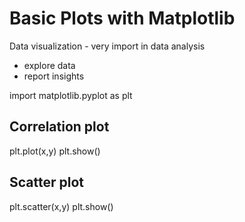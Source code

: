 # Basic Plots with Matplotlib

Data visualization - very import in data analysis
-  explore data
- report insights


import matplotlib.pyplot as plt
## Correlation plot
plt.plot(x,y)
plt.show()


## Scatter plot
plt.scatter(x,y)
plt.show()